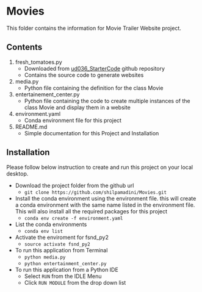 # Movies

This folder contains the information for Movie Trailer Website project. 

## Contents

1. fresh_tomatoes.py
    * Downloaded from [ud036_StarterCode](https://github.com/udacity/ud036_StarterCode) github repository
    * Contains the source code to generate websites
2. media.py
    * Python file containing the definition for the class Movie
3. entertainement_center.py
    * Python file containing the code to create multiple instances of the class Movie and display them in a website
4. environment.yaml
    * Conda environment file for this project
5. README.md
    * Simple documentation for this Project and Installation

## Installation

Please follow below instruction to create and run this project on your local desktop.
* Download the project folder from the github url
	* ```git clone https://github.com/shilpamadini/Movies.git```
* Install the conda environment using the environment file. this will create a conda environment with the same name listed in the environment file. This will also install all the required packages for this project
	* ```conda env create -f environment.yaml```
* List the conda environments
	* ```conda env list```
* Activate the enviroment for fsnd_py2
	* ```source activate fsnd_py2```
* To run this application from Terminal
 	* ```python media.py```
 	* ```python entertainment_center.py```
* To run this application from a Python IDE
	* Select ```RUN``` from the IDLE Menu
	* Click ```RUN MODULE``` from the drop down list
